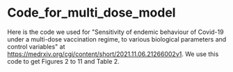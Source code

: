 # Code_for_multi_dose_model

Here is the code we used for "Sensitivity of endemic behaviour of Covid-19 under a multi-dose vaccination regime, to various biological parameters and control variables" at https://medrxiv.org/cgi/content/short/2021.11.06.21266002v1. We use this code to get Figures 2 to 11 and Table 2.
